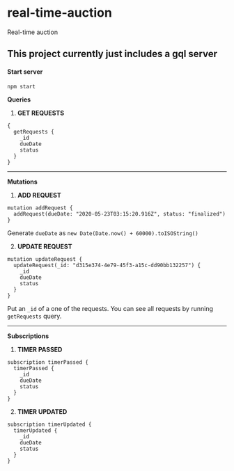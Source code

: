 # real-time-auction
Real-time auction

## This project currently just includes a gql server

#### Start server
`npm start`

**Queries**

1. __GET REQUESTS__
```
{
  getRequests {
    _id
    dueDate
    status
  }
}
```
---
**Mutations**

1. __ADD REQUEST__
```
mutation addRequest {
  addRequest(dueDate: "2020-05-23T03:15:20.916Z", status: "finalized")
}
```
Generate `dueDate` as `new Date(Date.now() + 60000).toISOString()`

2. __UPDATE REQUEST__
```
mutation updateRequest {
  updateRequest(_id: "d315e374-4e79-45f3-a15c-dd90bb132257") {
    _id
    dueDate
    status
  }
}
```
Put an `_id` of a one of the requests. You can see all requests by running `getRequests` query.

---
**Subscriptions**
1. __TIMER PASSED__
```
subscription timerPassed {
  timerPassed {
    _id
    dueDate
    status
  }
}
```

2. __TIMER UPDATED__
```
subscription timerUpdated {
  timerUpdated {
    _id
    dueDate
    status
  }
}
```
